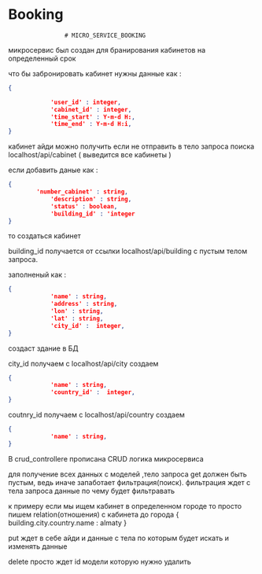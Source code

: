 # Booking
					# MICRO_SERVICE_BOOKING 
                    
                    
микросервис был создан для бранирования кабинетов на определенный срок 

что бы забронировать кабинет нужны данные как :
```json
{

            'user_id' : integer,
            'cabinet_id' : integer,
            'time_start' : Y-m-d H:,
            'time_end' : Y-m-d H:i,
}
```
кабинет айди можно получить если не отправить в тело запроса поиска localhost/api/cabinet ( выведится все кабинеты )

если добавить даные как :
```json
{
   	    'number_cabinet' : string,
            'description' : string,
            'status' : boolean,
            'building_id' : 'integer
}
```
то создаться кабинет 

building_id получается от ссылки localhost/api/building с пустым телом запроса.

заполненый как :
```json
{
            'name' : string,
            'address' : string,
            'lon' : string,
            'lat' : string,
            'city_id' :  integer,
}
```
создаст  здание в БД


city_id получаем с localhost/api/city 
создаем 
```json
{
            'name' : string,
            'country_id' :  integer,
}
```
coutnry_id получаем с localhost/api/country 
создаем 
```json
{
            'name' : string,
}
```

B crud_controllerе прописана CRUD логика микросервиса 


для получение всех данных с моделей ,тело запроса get должен быть пустым,  ведь иначе запаботает фильтрация(поиск).
фильтрация ждет с тела запроса данные по чему будет фильтравать 

к примеру 
если мы ищем кабинет в определенном городе то просто пишем relation(отношения) с кабинета до города 
{
	building.city.country.name : almaty 
}


put ждет в себе айди и данные с тела по которым будет искать и изменять данные 

delete просто ждет id модели которую нужно удалить 


